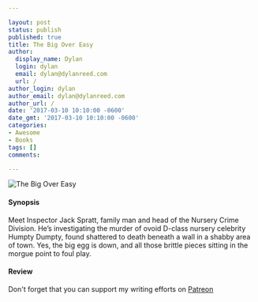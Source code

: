 ```yaml
---

layout: post
status: publish
published: true
title: The Big Over Easy
author:
  display_name: Dylan
  login: dylan
  email: dylan@dylanreed.com
  url: /
author_login: dylan
author_email: dylan@dylanreed.com
author_url: /
date: '2017-03-10 10:10:00 -0600'
date_gmt: '2017-03-10 10:10:00 -0600'
categories:
- Awesome
- Books
tags: []
comments:

---
```

![The Big Over Easy](https://raw.githubusercontent.com/dylanreed/dylanreed.com/gh-pages/Images/the-big-over-easy.jpg)

<h4>Synopsis</h4>

Meet Inspector Jack Spratt, family man and head of the Nursery Crime Division. He’s investigating the murder of ovoid D-class nursery celebrity Humpty Dumpty, found shattered to death beneath a wall in a shabby area of town. Yes, the big egg is down, and all those brittle pieces sitting in the morgue point to foul play.

<h4>Review</h4>


Don't forget that you can support my writing efforts on [Patreon](https://www.patreon.com/dylanreed)